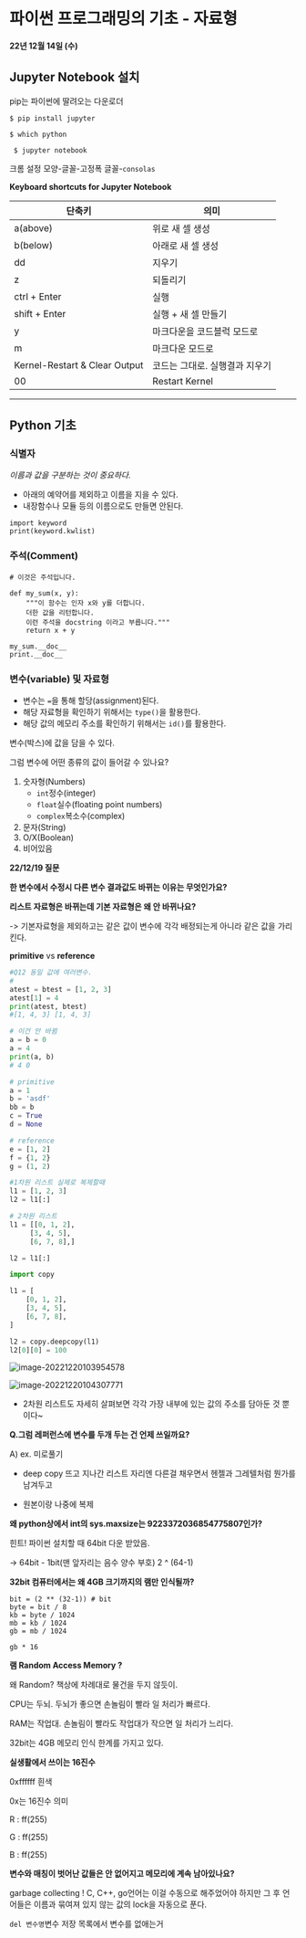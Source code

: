 # 파이썬 프로그래밍의 기초 - 자료형

**22년 12월 14일 (수)**

## Jupyter Notebook 설치

pip는 파이썬에 딸려오는 다운로더

`$ pip install jupyter`

`$ which python`

` $ jupyter notebook`

크롬 설정 모양-글꼴-고정폭 글꼴-`consolas`



**Keyboard shortcuts  for Jupyter Notebook**

| 단축키                         | 의미                           |
| ------------------------------ | ------------------------------ |
| a(above)                       | 위로 새 셀 생성                |
| b(below)                       | 아래로 새 셀 생성              |
| dd                             | 지우기                         |
| z                              | 되돌리기                       |
| ctrl + Enter                   | 실행                           |
| shift + Enter                  | 실행 + 새 셀 만들기            |
| y                              | 마크다운을 코드블럭 모드로     |
| m                              | 마크다운 모드로                |
| Kernel-Restart &  Clear Output | 코드는 그대로. 실행결과 지우기 |
| 00                             | Restart Kernel                 |



---

## Python 기초

### 식별자

*이름과 값을 구분하는 것이 중요하다.*

- 아래의 예약어를 제외하고 이름을 지을 수 있다.
- 내장함수나 모듈 등의 이름으로도 만들면 안된다.

```
import keyword
print(keyword.kwlist)
```



### 주석(Comment)

```
# 이것은 주석입니다.

def my_sum(x, y):
    """이 함수는 인자 x와 y를 더합니다.
    더한 값을 리턴합니다.
    이런 주석을 docstring 이라고 부릅니다."""
    return x + y
    
my_sum.__doc__
print.__doc__
```



### 변수(variable) 및 자료형

- 변수는 `=`을 통해 할당(assignment)된다.
- 해당 자료형을 확인하기 위해서는 `type()`을 활용한다.
- 해당 값의 메모리 주소를 확인하기 위해서는 `id()`를 활용한다.



변수(박스)에 값을 담을 수 있다.

그럼 변수에 어떤 종류의 값이 들어갈 수 있나요?

1. 숫자형(Numbers)
   - `int`정수(integer)
   - `float`실수(floating point numbers)
   - `complex`복소수(complex)
2. 문자(String)
3. O/X(Boolean)
4. 비어있음



**22/12/19 질문**

**한 변수에서 수정시 다른 변수 결과값도 바뀌는 이유는 무엇인가요?**

**리스트 자료형은 바뀌는데 기본 자료형은 왜 안 바뀌나요?**

-> 기본자료형을 제외하고는 같은 값이 변수에 각각 배정되는게 아니라 같은 값을 가리킨다. 

**primitive** vs **reference**

```python
#Q12 동일 값에 여러변수. 
# 
atest = btest = [1, 2, 3]
atest[1] = 4
print(atest, btest)
#[1, 4, 3] [1, 4, 3]

# 이건 안 바뀜
a = b = 0
a = 4
print(a, b)
# 4 0
```

```python
# primitive
a = 1
b = 'asdf'
bb = b
c = True
d = None

# reference
e = [1, 2]
f = {1, 2}
g = (1, 2)

#1차원 리스트 실제로 복제할때
l1 = [1, 2, 3]
l2 = l1[:]

# 2차원 리스트
l1 = [[0, 1, 2],
     [3, 4, 5],
     [6, 7, 8],]

l2 = l1[:]
```

```python
import copy

l1 = [
	[0, 1, 2],
	[3, 4, 5],
	[6, 7, 8],
]

l2 = copy.deepcopy(l1)
l2[0][0] = 100
```

![image-20221220103954578](https://github.com/choe-yujin/TIL/blob/master/python/02.python-basic-datatype.assets/image-20221220103954578.png)



![image-20221220104307771](https://github.com/choe-yujin/TIL/blob/master/python/02.python-basic-datatype.assets/image-20221220104307771.png)



- 2차원 리스트도 자세히 살펴보면 각각 가장 내부에 있는 값의 주소를 담아둔 것 뿐이다~

**Q.그럼 레퍼런스에 변수를 두개 두는 건 언제 쓰일까요?**

A) ex. 미로풀기 

- deep copy 뜨고 지나간 리스트 자리엔 다른걸 채우면서 헨젤과 그레텔처럼 뭔가를 남겨두고

- 원본이랑 나중에 복제



**왜 python상에서 int의 sys.maxsize는 9223372036854775807인가?**

힌트! 파이썬 설치할 때 64bit 다운 받았음.

-> 64bit - 1bit(맨 앞자리는 음수 양수 부호) 2 ^ (64-1)



**32bit 컴퓨터에서는 왜 4GB 크기까지의 램만 인식될까?**

```
bit = (2 ** (32-1)) # bit
byte = bit / 8
kb = byte / 1024
mb = kb / 1024
gb = mb / 1024

gb * 16 
```

**램 Random Access Memory ?**

왜 Random? 책상에 차례대로 물건을 두지 않듯이.



CPU는 두뇌. 두뇌가 좋으면 손놀림이 빨라 일 처리가 빠르다.

RAM는 작업대. 손놀림이 빨라도 작업대가 작으면 일 처리가 느리다.

32bit는 4GB 메모리 인식 한계를 가지고 있다.



**실생활에서 쓰이는 16진수**

0xffffff 흰색

0x는 16진수 의미

R : ff(255)

G : ff(255)

B : ff(255)



**변수와 매칭이 벗어난 값들은 안 없어지고 메모리에 계속 남아있나요?**

garbage collecting ! C, C++, go언어는 이걸 수동으로 해주었어야 하지만 그 후 언어들은 이름과 묶여져 있지 않는 값의 lock을 자동으로 푼다. 

 `del 변수명`변수 저장 목록에서 변수를 없애는거

